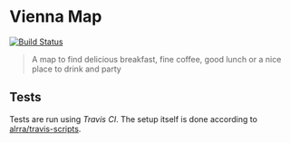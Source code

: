 # Vienna Map

[![Build Status](https://travis-ci.org/vievie/map.svg?branch=master)](https://travis-ci.org/vievie/map)

> A map to find delicious breakfast, fine coffee, good lunch or a nice place to drink and party

## Tests

Tests are run using _Travis CI_. The setup itself is done according to 
[alrra/travis-scripts](https://github.com/alrra/travis-scripts/blob/master/doc/github-deploy-keys.md).

